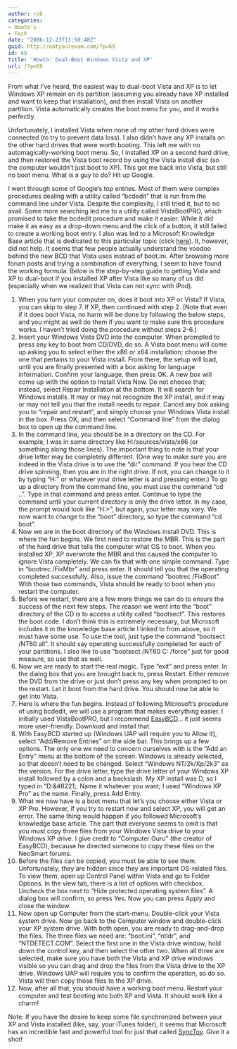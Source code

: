 ```yaml
---
author: rob
categories:
- Howto's
- Tech
date: "2006-12-23T11:50:48Z"
guid: http://eatyourexam.com/?p=69
id: 69
title: 'Howto: Dual-Boot Windows Vista and XP'
url: /?p=69
---
```

From what I&#8217;ve heard, the easiest way to dual-boot Vista and XP is to let Windows XP remain on its partition (assuming you already have XP installed and want to keep that installation), and then install Vista on another partition. Vista automatically creates the boot menu for you, and it works perfectly.

Unfortunately, I installed Vista when none of my other hard drives were connected (to try to prevent data loss). I also didn&#8217;t have any XP installs on the other hard drives that were worth booting. This left me with no automagically-working boot menu. So, I installed XP on a second hard drive, and then restored the Vista boot record by using the Vista install disc (so the computer wouldn&#8217;t just boot to XP). This got me back into Vista, but still no boot menu. What is a guy to do? Hit up Google.

I went through some of Google&#8217;s top entries. Most of them were complex procedures dealing with a utility called &#8220;bcdedit&#8221; that is run from the command line under Vista. Despite the complexity, I still tried it, but to no avail. Some more searching led me to a utility called VistaBootPRO, which promised to take the bcdedit procedure and make it easier. While it did make it as easy as a drop-down menu and the click of a button, it still failed to create a working boot entry. I also was led to a Microsoft Knowledge Base article that is dedicated to this particular topic (click <a title="Windows Vista no longer starts after you install an earlier version of the Windows operating system in a dual-boot configuration" target="_blank" href="http://support.microsoft.com/?scid=kb%3Ben-us%3B919529&#038;x=17&#038;y=12">here</a>). It, however, did not help. It seems that few people actually understand the voodoo behind the new BCD that Vista uses instead of boot.ini. After browsing more forum posts and trying a combination of everything, I seem to have found the working formula. Below is the step-by-step guide to getting Vista and XP to dual-boot if you installed XP after Vista like so many of us did (especially when we realized that Vista can not sync with iPod).

  1. When you turn your computer on, does it boot into XP or Vista? If Vista, you can skip to step 7. If XP, then continued with step 2. (Note that even if it does boot Vista, no harm will be done by following the below steps, and you might as well do them if you want to make sure this procedure works. I haven&#8217;t tried doing the procedure without steps 2-6.)
  2. Insert your Windows Vista DVD into the computer. When prompted to press any key to boot from CD/DVD, do so. A Vista boot menu will come up asking you to select either the x86 or x64 installation; choose the one that pertains to your Vista install. From there, the setup will load, until you are finally presented with a box asking for language information. Confirm your language, then press OK. A new box will come up with the option to Install Vista Now. Do not choose that; instead, select Repair Installation at the bottom. It will search for Windows installs. It may or may not recognize the XP install, and it may or may not tell you that the install needs to repair. Cancel any box asking you to &#8220;repair and restart&#8221;, and simply choose your Windows Vista install in the box. Press OK, and then select &#8220;Command line&#8221; from the dialog box to open up the command line.
  3. In the command line, you should be in a directory on the CD. For example, I was in some directory like H:/sources/vista/x86 (or something along those lines). The important thing to note is that your drive letter may be completely different. (One way to make sure you are indeed in the Vista drive is to use the &#8220;dir&#8221; command. If you hear the CD drive spinning, then you are in the right drive. If not, you can change to it by typing &#8220;H:&#8221; or whatever your drive letter is and pressing enter.) To go up a directory from the command line, you must use the command &#8220;cd ..&#8221;. Type in that command and press enter. Continue to type the command until your current directory is only the drive letter. In my case, the prompt would look like &#8220;H:\>&#8221;, but again, your letter may vary. We now want to change to the &#8220;boot&#8221; directory, so type the command &#8220;cd boot&#8221;.
  4. Now we are in the boot directory of the Windows install DVD. This is where the fun begins. We first need to restore the MBR. This is the part of the hard drive that tells the computer what OS to boot. When you installed XP, XP overwrote the MBR and this caused the computer to ignore Vista completely. We can fix that with one simple command. Type in &#8220;bootrec /FixMbr&#8221; and press enter. It should tell you that the operating completed successfully. Also, issue the command &#8220;bootrec /FixBoot&#8221;. With those two commands, Vista should be ready to boot when you restart the computer.
  5. Before we restart, there are a few more things we can do to ensure the success of the next few steps. The reason we went into the &#8220;boot&#8221; directory of the CD is to access a utility called &#8220;bootsect&#8221;. This restores the boot code. I don&#8217;t think this is extremely necessary, but Microsoft includes it in the knowledge base article I linked to from above, so it must have some use. To use the tool, just type the command &#8220;bootsect /NT60 all&#8221;. It should say operating successfully completed for each of your partitions. I also like to use &#8220;bootsect /NT60 C: /force&#8221; just for good measure, so use that as well.
  6. Now we are ready to start the real magic. Type &#8220;exit&#8221; and press enter. In the dialog box that you are brought back to, press Restart. Either remove the DVD from the drive or just don&#8217;t press any key when prompted to on the restart. Let it boot from the hard drive. You should now be able to get into Vista.
  7. Here is where the fun begins. Instead of following Microsoft&#8217;s procedure of using bcdedit, we will use a program that makes everything easier. I initially used VistaBootPRO, but I recommend <a title="EasyBCD Download" target="_blank" href="http://neosmart.net/dl.php?id=1">EasyBCD</a>&#8230; it just seems more user-friendly. Download and install that.
  8. With EasyBCD started up (Windows UAP will require you to Allow it), select &#8220;Add/Remove Entries&#8221; on the side bar. This brings up a few options. The only one we need to concern ourselves with is the &#8220;Add an Entry&#8221; menu at the bottom of the screen. Windows is already selected, so that doesn&#8217;t need to be changed. Select &#8220;Windows NT/2k/Xp/2k3&#8221; as the version. For the drive letter, type the drive letter of your Windows XP install followed by a colon and a backslash. My XP install was D, so I typed in &#8220;D:\&#8221;. Name it whatever you want; I used &#8220;Windows XP Pro&#8221; as the name. Finally, press Add Entry.
  9. What we now have is a boot menu that let&#8217;s you choose either Vista or XP Pro. However, if you try to restart now and select XP, you will get an error. The same thing would happen if you followed Microsoft&#8217;s knowledge base article. The part that everyone seems to omit is that you must copy three files from your Windows Vista drive to your Windows XP drive. I give credit to &#8220;Computer Guru&#8221; (the creator of EasyBCD), because he directed someone to copy these files on the NeoSmart forums.
 10. Before the files can be copied, you must be able to see them. Unfortunately, they are hidden since they are important OS-related files. To view them, open up Control Panel within Vista and go to Folder Options. In the view tab, there is a list of options with checkbox. Uncheck the box next to &#8220;Hide protected operating system files&#8221;. A dialog box will confirm, so press Yes. Now you can press Apply and close the window.
 11. Now open up Computer from the start-menu. Double-click your Vista system drive. Now go back to the Computer window and double-click your XP system drive. With both open, you are ready to drag-and-drop the files. The three files we need are: &#8220;boot.ini&#8221;, &#8220;ntldr&#8221;, and &#8220;NTDETECT.COM&#8221;. Select the first one in the Vista drive window, hold down the control key, and then select the other two. When all three are selected, make sure you have both the Vista and XP drive windows visible so you can drag and drop the files from the Vista drive to the XP drive. Windows UAP will require you to confirm the operation, so do so. Vista will then copy those files to the XP drive.
 12. Now, after all that, you should have a working boot menu. Restart your computer and test booting into both XP and Vista. It should work like a charm!

Note: If you have the desire to keep some file synchronized between your XP and Vista installed (like, say, your iTunes folder), it seems that Microsoft has an incredible fast and powerful tool for just that called <a title="Microsoft Powertoy: Synctoy" target="_blank" href="http://www.microsoft.com/windowsxp/using/digitalphotography/prophoto/synctoy.mspx">SyncToy</a>. Give it a shot!